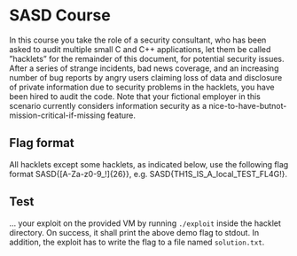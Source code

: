 # SASD Course
In this course you take the role of a security consultant, who has been asked to audit multiple small C and C++ applications, let them be called ”hacklets” for the remainder of this document, for potential security issues. After a series of strange incidents, bad news coverage, and an increasing number of bug reports by angry users claiming loss of data and disclosure of private information due to security problems in the hacklets, you have been hired to audit the code. Note that your fictional employer in this scenario currently considers information security as a nice-to-have-butnot-mission-critical-if-missing feature.

## Flag format
All hacklets except some hacklets, as indicated below, use the following flag format SASD{[A-Za-z0-9_!]{26}}, e.g. SASD{TH1S_IS_A_local_TEST_FL4G!}.

## Test
… your exploit on the provided VM by running `./exploit` inside the hacklet directory. On success, it shall print the above demo flag to stdout. In addition, the exploit has to write the flag to a file named `solution.txt`.
